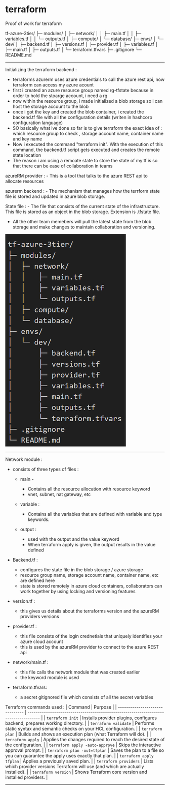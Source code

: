 # terraform
Proof of work for terraform  

tf-azure-3tier/
├─ modules/
│  ├─ network/
│  │   ├─ main.tf
│  │   ├─ variables.tf
│  │   └─ outputs.tf
│  ├─ compute/
│  └─ database/
├─ envs/
│  └─ dev/
│      ├─ backend.tf
│      ├─ versions.tf
│      ├─ provider.tf
│      ├─ variables.tf
│      ├─ main.tf
│      ├─ outputs.tf
│      └─ terraform.tfvars
├─ .gitignore
└─ README.md

---

Initializing the terraform backend : 

- terraforms azurerm uses azure credentials to call the azure rest api, now terraform can access my azure acount 
- first i created an azure resource group named rg-tfstate because in order to hold the stoarge account, i need a rg 
- now within the resource group, i made initialized a blob storage so i can host the storage account to the blob 
- once i got the key and created the blob container, i created the backend.tf file with all the configuration details (writen in hashcorp configuration language)
- SO basically what ive done so far is to give terraform the exact idea of : 
    which resource group to check , storage account name, container name and key name
- Now i executed the command "terraform init". With the execution of this command, the backend.tf script gets executed and creates the remote state location 
- The reason i am using a remoate state to store the state of my tf is so that there can be ease of collaboration in teams 


azureRM provider : 
    - This is a tool that talks to the azure REST api to allocate resources 

azurerm backend : 
    - The mechanism that manages how the terrform state file is stored and updated in azure blob storage. 

State file : 
    - The file that consists of the current state of the infrastructure. This file is stored as an object in the blob storage. Extension is .tfstate file. 

- All the other team memebers will pull the latest state from the blob storage and make changes to maintain collaboration and versioning. 


![alt text](image.png)

---

Network module : 

- consists of three types of files : 
    - main - 
        - Contains all the resource allocation with resource keyword
        - vnet, subnet, nat gateway, etc
    - variable : 
        - Contains all the variables that are defined with variable and type keywords.  
         
    - output : 
        - used with the output and the value keyword
        - When terraform apply is given, the output results in the value defined

- Backend.tf : 
    - configures the state file in the blob storage / azure storage 
    - resource group name, storage account name, container name, etc are defined here 
    - state is stored remotely in azure cloud containers, collaborators can work together by using locking and versioning features

- version.tf : 
    - this gives us details about the terraforms version and the azureRM providers versions

- provider.tf : 
    - this file consists of the login crednetials that uniquely identifies your azure cloud account
    - this is used by the azureRM provider to connect to the azure REST api

- network/main.tf :    
    - this file calls the network module that was created earlier
    - the keyword module is used 

- terraform.tfvars: 
    - a secret gitignored file which consists of all the secret variables 


Terraform commands used : 
| Command                         | Purpose                                                                              |
| ------------------------------- | ------------------------------------------------------------------------------------ |
| `terraform init`                | Installs provider plugins, configures backend, prepares working directory.           |
| `terraform validate`            | Performs static syntax and semantic checks on your HCL configuration.                |
| `terraform plan`                | Builds and shows an execution plan (what Terraform will do).                         |
| `terraform apply`               | Applies the changes required to reach the desired state of the configuration.        |
| `terraform apply -auto-approve` | Skips the interactive approval prompt.                                               |
| `terraform plan -out=tfplan`    | Saves the plan to a file so you can guarantee the apply uses exactly that plan.      |
| `terraform apply tfplan`        | Applies a previously saved plan.                                                     |
| `terraform providers`           | Lists which provider versions Terraform will use (and which are actually installed). |
| `terraform version`             | Shows Terraform core version and installed providers.                                |



---
